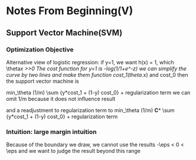 # Notes From Beginning(V)
## Support Vector Machine(SVM)
### Optimization Objective 
Alternative view of logistic regression: 
if y=1, we want h(x) = 1, which \theta*x >>0
The cost function for y=1 is -log(1/1+e^-z)
    we can simplify the curve by two lines and make them function cost_1(theta*.x) and cost_0
then the support vector machine is 

min_\theta (1/m) \sum {y*cost_1 + (1-y) cost_0} + regularization term 
we can omit 1/m because it does not influence result 

and a readjustment to regularization term to 
min_\theta (1/m) **C*** \sum {y*cost_1 + (1-y) cost_0} + regularization term

### Intuition: large margin intuition 
Because of the boundary we draw, we cannot use the results 
-\eps < 0 < \eps and we want to judge the result beyond this range 